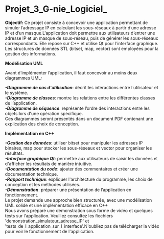 # Projet_3_G-nie_Logiciel_

**Objectif:**
Ce projet consiste à concevoir une application permettant de simuler l’adressage IP en calculant les sous-réseaux à partir d’une adresse IP et d’un masque.L'application doit permettre aux utilisateurs d’entrer une adresse IP et un masque de sous-réseau, puis de générer les sous-réseaux correspondants. Elle repose sur C++ et utilise Qt pour l’interface graphique. Les structures de données STL (bitset, map, vector) sont employées pour la gestion des informations.


**Modélisation UML**

Avant d’implémenter l’application, il faut concevoir au moins deux diagrammes UML:

***-Diagramme de cas d'utilisation***: décrit les interactions entre l’utilisateur et le système.\
***-Diagramme de classes***: montre les relations entre les différentes classes de l’application.\
***-Diagramme de séquence***: représente l’ordre des interactions entre les objets lors d'une opération spécifique.\
Ces diagrammes seront présentés dans un document PDF contenant une explication des choix de conception.

**Implémentation en C++**

***-Gestion des données***: utiliser bitset pour manipuler les adresses IP binaires, map pour stocker les sous-réseaux et vector pour organiser les résultats.\
***-Interface graphique Qt***: permettre aux utilisateurs de saisir les données et d'afficher les résultats de manière intuitive.\
***-Documentation du code***: ajouter des commentaires et créer une documentation technique.\
***-Rapport technique***: expliquer l'architecture du programme, les choix de conception et les méthodes utilisées.\
***-Démonstration***: préparer une présentation de l’application en fonctionnement.\
Le projet demande une approche bien structurée, avec une modélisation UML solide et une implémentation efficace en C++\
Nous avons préparé une démonstration sous forme de vidéo et quelques tests sur l'application. Veuillez consultez les ficchiers 'demonstration_simulateur_adresse_IP' et 'tests_de_l_application_sur_l_interface'.N'oubliez pas de télécharger la vidéo pour voir le fonctionnement de l'application.
